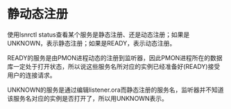 # 静动态注册

使用lsnrctl status查看某个服务是静态注册、还是动态注册；如果是UNKNOWN，表示静态注册；如果是READY，表示动态注册。

READY的服务是由PMON进程动态的注册到监听器，因此PMON进程所在的数据库一定处于打开状态，所以说这些服务名所对应的实例已经准备好(READY)接受用户的连接请求。

UNKNOWN的服务是通过编辑listener.ora而静态注册的服务名，监听器并不知道该服务名对应的实例是否打开了，所以用UNKNOWN表示。
